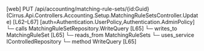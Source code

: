 [web] PUT /api/accounting/matching-rule-sets/{id:Guid}  (Cirrus.Api.Controllers.Accounting.Setup.MatchingRuleSetsController.Update)  [L62–L67] [auth=Authentication.UserPolicy,Authentication.AdminPolicy]
  └─ calls MatchingRuleSetRepository.WriteQuery [L65]
  └─ writes_to MatchingRuleSet [L65]
    └─ reads_from MatchingRuleSets
  └─ uses_service IControlledRepository<MatchingRuleSet>
    └─ method WriteQuery [L65]

